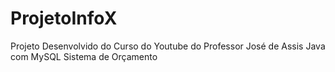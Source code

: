 # ProjetoInfoX
Projeto Desenvolvido do Curso do Youtube do Professor José de Assis Java com MySQL Sistema de Orçamento

